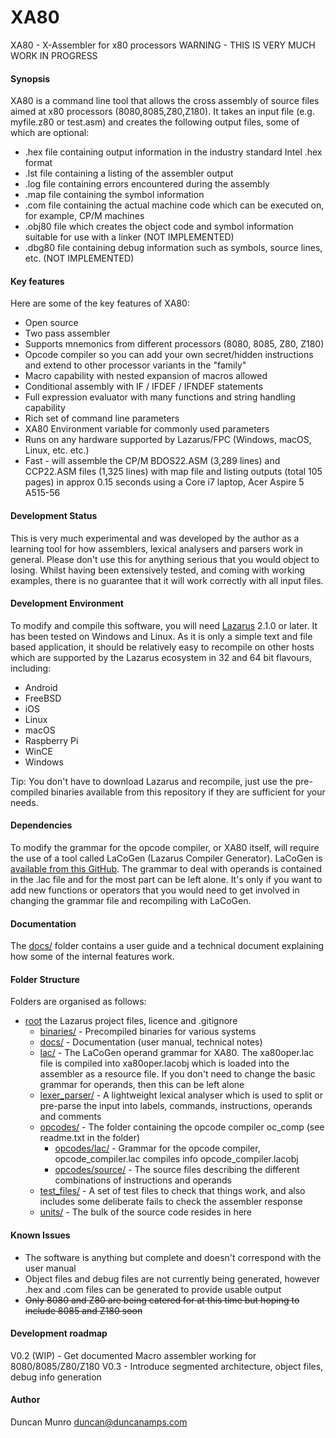 # XA80

XA80 - X-Assembler for x80 processors
WARNING - THIS IS VERY MUCH WORK IN PROGRESS

#### Synopsis

XA80 is a command line tool that allows the cross assembly of source files aimed at x80 processors (8080,8085,Z80,Z180). It takes an input file (e.g. myfile.z80 or test.asm) and creates the following output files, some of which are optional:

* .hex file containing output information in the industry standard Intel .hex format
* .lst file containing a listing of the assembler output
* .log file containing errors encountered during the assembly
* .map file containing the symbol information
* .com file containing the actual machine code which can be executed on, for example, CP/M machines
* .obj80 file which creates the object code and symbol information suitable for use with a linker (NOT IMPLEMENTED)
* .dbg80 file containing debug information such as symbols, source lines, etc. (NOT IMPLEMENTED)

#### Key features

Here are some of the key features of XA80:

* Open source
* Two pass assembler
* Supports mnemonics from different processors (8080, 8085, Z80, Z180)
* Opcode compiler so you can add your own secret/hidden instructions and extend to other processor variants in the "family"
* Macro capability with nested expansion of macros allowed
* Conditional assembly with IF / IFDEF / IFNDEF statements
* Full expression evaluator with many functions and string handling capability
* Rich set of command line parameters
* XA80 Environment variable for commonly used parameters
* Runs on any hardware supported by Lazarus/FPC (Windows, macOS, Linux, etc. etc.)
* Fast - will assemble the CP/M BDOS22.ASM (3,289 lines) and CCP22.ASM files (1,325 lines) with map file and listing outputs (total 105 pages) in approx 0.15 seconds using a Core i7 laptop, Acer Aspire 5 A515-56

#### Development Status

This is very much experimental and was developed by the author as a learning tool for how assemblers, lexical analysers and parsers work in general.
Please don't use this for anything serious that you would object to losing. Whilst having been extensively tested, and coming with 
working examples, there is no guarantee that it will work correctly with all input files.

#### Development Environment

To modify and compile this software, you will need [Lazarus](https://www.lazarus-ide.org/index.php?page=downloads) 2.1.0 or later. It has been
tested on Windows and Linux. As it is only a simple text and file based application, it should be relatively easy to recompile on other hosts
which are supported by the Lazarus ecosystem in 32 and 64 bit flavours, including:

* Android
* FreeBSD
* iOS
* Linux
* macOS
* Raspberry Pi
* WinCE
* Windows

Tip: You don't have to download Lazarus and recompile, just use the pre-compiled binaries available from this repository if they are
sufficient for your needs.

#### Dependencies

To modify the grammar for the opcode compiler, or XA80 itself, will require the use of a tool called LaCoGen (Lazarus Compiler Generator).
LaCoGen is [available from this GitHub](https://github.com/duncanamps/lacogen1). The grammar to deal with operands is contained in the .lac file and for the
most part can be left alone. It's only if you want to add new functions or operators that you would need to get involved in changing
the grammar file and recompiling with LaCoGen.

#### Documentation

The [docs/](https://github.com/duncanamps/xa80/tree/main/docs) folder contains a user guide and a technical document explaining how some of the internal features work.

#### Folder Structure

Folders are organised as follows:

* [root](https://github.com/duncanamps/xa80/tree/main) the Lazarus project files, licence and .gitignore
  * [binaries/](https://github.com/duncanamps/xa80/tree/main/docs) - Precompiled binaries for various systems  	
  * [docs/](https://github.com/duncanamps/xa80/tree/main/docs) - Documentation (user manual, technical notes)
  * [lac/](https://github.com/duncanamps/xa80/tree/main/lac) - The LaCoGen operand grammar for XA80. The xa80oper.lac file is compiled into xa80oper.lacobj which is loaded into the assembler as a resource file. If you don't need to change the basic grammar for operands, then this can be left alone
  * [lexer_parser/](https://github.com/duncanamps/xa80/tree/main/lexer_parser) - A lightweight lexical analyser which is used to split or pre-parse the input into labels, commands, instructions, operands and comments
  * [opcodes/](https://github.com/duncanamps/xa80/tree/main/opcodes) - The folder containing the opcode compiler oc_comp (see readme.txt in the folder)
    * [opcodes/lac/](https://github.com/duncanamps/xa80/tree/main/opcodes/lac) - Grammar for the opcode compiler, opcode_compiler.lac compiles info opcode_compiler.lacobj
	* [opcodes/source/](https://github.com/duncanamps/xa80/tree/main/opcodes/source) - The source files describing the different combinations of instructions and operands
  * [test_files/](https://github.com/duncanamps/xa80/tree/main/test_files) - A set of test files to check that things work, and also includes some deliberate fails to check the assembler response
  * [units/](https://github.com/duncanamps/xa80/tree/main/units) - The bulk of the source code resides in here

#### Known Issues 

* The software is anything but complete and doesn't correspond with the user manual
* Object files and debug files are not currently being generated, however .hex and .com files can be generated to provide usable output
* ~~Only 8080 and Z80 are being catered for at this time but hoping to include 8085 and Z180 soon~~

#### Development roadmap

V0.2 (WIP) - Get documented Macro assembler working for 8080/8085/Z80/Z180
V0.3 - Introduce segmented architecture, object files, debug info generation

#### Author

Duncan Munro  <duncan@duncanamps.com>
